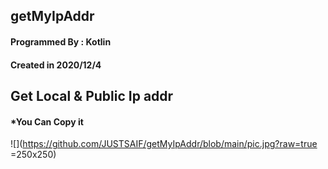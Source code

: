 ##  getMyIpAddr

#### Programmed By : Kotlin
#### Created in 2020/12/4

## Get Local & Public Ip addr 
#### *You Can Copy it



![](https://github.com/JUSTSAIF/getMyIpAddr/blob/main/pic.jpg?raw=true =250x250)
